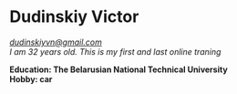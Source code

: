 # Dudinskiy Victor  
*dudinskiyvn@gmail.com*  
_I am 32 years old. This is my first and last online traning_

**Education: The Belarusian National Technical University**  
**Hobby: car**
